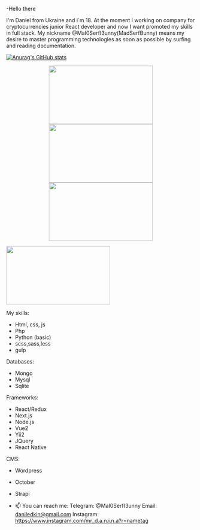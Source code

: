 -Hello there 
 
I'm Daniel from Ukraine and i`m 18. At the moment I working on company for cryptocurrencies junior React developer and now I want promoted my skills in full stack.
My nickname @MaI0SerfI3unny(MadSerfBunny) means my desire to master programming technologies as soon as possible by surfing and reading documentation.

[![Anurag's GitHub stats](https://github-readme-stats.vercel.app/api?username=MaI0SerfI3unny)](https://github.com/anuraghazra/github-readme-stats)

<p align="center">
<a href="https://kyrrex.com/en/blog/"><img width="277" height="156" src="https://i.imgflip.com/5g9gae.gif"></a>
<a href="https://krrx-bot.com/"><img width="277" height="156" src="https://i.imgflip.com/5l3jai.gif"></a>
<img width="277" height="156" src="https://i.imgflip.com/63ahye.gif">
</p>

<p align="">
<a href="https://frontua.org/#en"><img width="277" height="156" src="https://i.imgflip.com/6bb9uv.gif"></a>
</p>

My skills:
- Html, css, js
- Php
- Python (basic)
- scss,sass,less
- gulp

Databases:
- Mongo
- Mysql
- Sqlite

Frameworks:
- React/Redux
- Next.js
- Node.js
- Vue2
- Yii2
- JQuery
- React Native

CMS:
- Wordpress
- October
- Strapi

- 📫 You can reach me:
    Telegram: @MaI0SerfI3unny
    Email: daniledkin@gmail.com
    Instagram: https://www.instagram.com/mr_d.a.n.i.n.a?r=nametag
